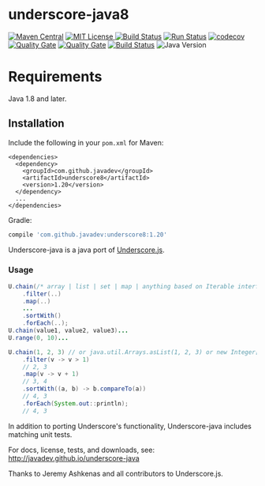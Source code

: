 underscore-java8
================

[![Maven Central](https://img.shields.io/maven-central/v/com.github.javadev/underscore8.svg)](http://search.maven.org/#search%7Cga%7C1%7Cg%3A%22com.github.javadev%22%20AND%20a%3A%22underscore8%22)
[![MIT License](http://img.shields.io/badge/license-MIT-green.svg) ](https://github.com/javadev/underscore-java8/blob/master/LICENSE.txt)
[![Build Status](https://secure.travis-ci.org/javadev/underscore-java8.svg)](https://travis-ci.org/javadev/underscore-java8)
[![Run Status](https://api.shippable.com/projects/5a91f397d03865070011c058/badge?branch=master)](https://app.shippable.com/github/javadev/underscore-java8)
[![codecov](https://codecov.io/gh/javadev/underscore-java8/branch/master/graph/badge.svg)](https://codecov.io/gh/javadev/underscore-java8)
[![Quality Gate](https://sonarcloud.io/api/project_badges/measure?project=javadev_underscore-java8&metric=alert_status)](https://sonarcloud.io/dashboard/index/javadev_underscore-java8)
[![Quality Gate](https://sonarcloud.io/api/project_badges/measure?project=javadev_underscore-java8&metric=sqale_rating)](https://sonarcloud.io/dashboard/index/javadev_underscore-java8)
[![Build Status](https://dev.azure.com/javadevazure/underscore-java/_apis/build/status/javadev.underscore-java8)](https://dev.azure.com/javadevazure/underscore-java/_build/latest?definitionId=2)
![Java Version](https://img.shields.io/badge/java-%3E%3D%201.8-success)
 
Requirements
============

Java 1.8 and later.

## Installation

Include the following in your `pom.xml` for Maven:

```
<dependencies>
  <dependency>
    <groupId>com.github.javadev</groupId>
    <artifactId>underscore8</artifactId>
    <version>1.20</version>
  </dependency>
  ...
</dependencies>
```

Gradle:

```groovy
compile 'com.github.javadev:underscore8:1.20'
```

Underscore-java is a java port of [Underscore.js](http://underscorejs.org/).

### Usage

```java
U.chain(/* array | list | set | map | anything based on Iterable interface */)
    .filter(..)
    .map(..)
    ...
    .sortWith()
    .forEach(..);
U.chain(value1, value2, value3)...
U.range(0, 10)...

U.chain(1, 2, 3) // or java.util.Arrays.asList(1, 2, 3) or new Integer[] {1, 2, 3}
    .filter(v -> v > 1)
    // 2, 3
    .map(v -> v + 1)
    // 3, 4
    .sortWith((a, b) -> b.compareTo(a))
    // 4, 3
    .forEach(System.out::println);
    // 4, 3
```

In addition to porting Underscore's functionality, Underscore-java includes matching unit tests.

For docs, license, tests, and downloads, see:
http://javadev.github.io/underscore-java

Thanks to Jeremy Ashkenas and all contributors to Underscore.js.
